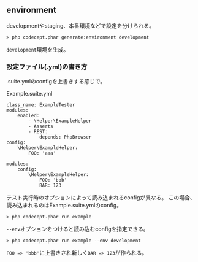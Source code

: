 ## environment

developmentやstaging、本番環境などで設定を分けられる。

```
> php codecept.phar generate:environment development
```

`development`環境を生成。

### 設定ファイル(<env>.yml)の書き方

<suitename>.suite.ymlのconfigを上書きする感じで。

Example.suite.yml

```
class_name: ExampleTester
modules:
    enabled:
        - \Helper\ExampleHelper
        - Asserts
        - REST:
            depends: PhpBrowser
config:
    \Helper\ExampleHelper:
        FOO: 'aaa'
```



```development.php
modules:
    config:
        \Helper\ExampleHelper:
            FOO: 'bbb'
            BAR: 123
```

テスト実行時のオプションによって読み込まれるconfigが異なる。
この場合、読み込まれるのはExample.suite.ymlのconfig。

```
> php codecept.phar run example
```

`--env`オプションをつけると読み込むconfigを指定できる。

```
> php codecept.phar run example --env development
```

`FOO => 'bbb'`に上書きされ新しく`BAR => 123`が作られる。


